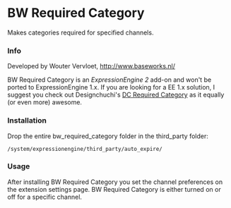 # BW Required Category

Makes categories required for specified channels.

### Info

Developed by Wouter Vervloet, http://www.baseworks.nl/

BW Required Category is an *ExpressionEngine 2* add-on and won't be ported to ExpressionEngine 1.x. If you are looking for a EE 1.x solution, I suggest you check out Designchuchi's [DC Required Category](http://devot-ee.com/add-ons/dc-required-category/) as it equally (or even more) awesome.

### Installation

Drop the entire bw_required_category folder in the third_party folder:

    /system/expressionengine/third_party/auto_expire/


### Usage

After installing BW Required Category you set the channel preferences on the extension settings page. BW Required Category is either turned on or off for a specific channel.